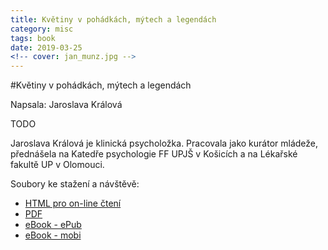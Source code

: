 ```yaml
---
title: Květiny v pohádkách, mýtech a legendách
category: misc
tags: book
date: 2019-03-25
<!-- cover: jan_munz.jpg -->
---
```


#Květiny v pohádkách, mýtech a legendách

Napsala: Jaroslava Králová

TODO

Jaroslava Králová je klinická psycholožka. Pracovala jako kurátor mládeže, přednášela na Katedře psychologie FF UPJŠ v Košicích a na Lékařské fakultě UP v Olomouci.


Soubory ke stažení a návštěvě:

  * [HTML pro on-line čtení](/static/kvetiny/kvetiny_v_pohadkach_mytech_legendach.html)
  * [PDF](/static/kvetiny/kvetiny_v_pohadkach_mytech_legendach.pdf)
  * [eBook - ePub](/static/kvetiny/kvetiny_v_pohadkach_mytech_legendach.epub)
  * [eBook - mobi](/static/kvetiny/kvetiny_v_pohadkach_mytech_legendach.mobi)

